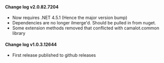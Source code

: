 

#### Change log v2.0.82.7204

- Now requires .NET 4.5.1 (Hence the major version bump)
- Dependencies are no longer ilmerge'd. Should be pulled in from nuget.
- Some extension methods removed that conflicted with camalot.common library


#### Change log v1.0.3.12644

- First release published to github releases
